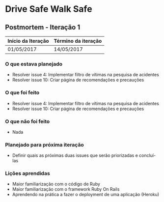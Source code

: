 # Drive Safe Walk Safe

## Postmortem - Iteração 1

Início da Iteração | Término da iteração
------------ | -------------
01/05/2017 | 14/05/2017


### O que estava planejado
* Resolver issue 4: Implementar filtro de vítimas na pesquisa de acidentes
* Resolver issue 10: Criar página de recomendações e precauções

### O que foi feito
* Resolver issue 4: Implementar filtro de vítimas na pesquisa de acidentes
* Resolver issue 10: Criar página de recomendações e precauções

### O que não foi feito
* Nada

### Planejado para próxima iteração
* Definir quais as próximas duas issues que serão priorizadas e concluí-las

### Lições aprendidas
* Maior familiarização com o código de Ruby
* Maior familiarização com o framework Ruby On Rails
* Aprendendo na prática a fazer o deployment de uma aplicação (Heroku)
